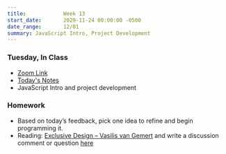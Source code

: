 ```yaml
---
title:            Week 13
start_date:       2020-11-24 00:00:00 -0500
date_range:       12/01
summary: JavaScript Intro, Project Development
---
```


### Tuesday, In Class

- [Zoom Link](https://NewSchool.zoom.us/my/nikafisher)
- [Today's Notes](https://paper.dropbox.com/doc/CIF20-Week-13--BAcmJ3NhCHgnjm1ebbnGU1L6AQ-0BlE57lFiV9qTzZSX761O)
- JavaScript Intro and project development

### Homework

- Based on today&rsquo;s feedback, pick one idea to refine and begin programming it.
- Reading: [Exclusive Design – Vasilis van Gemert](https://exclusive-design.vasilis.nl/) and write a discussion comment or question [here](https://paper.dropbox.com/doc/CI-Fall-20-Discussion-Questions--BAeKVlGYYnBpg40tvo7oA5uZAQ-bNfQc4ITzAfFnEyXShqJT)
